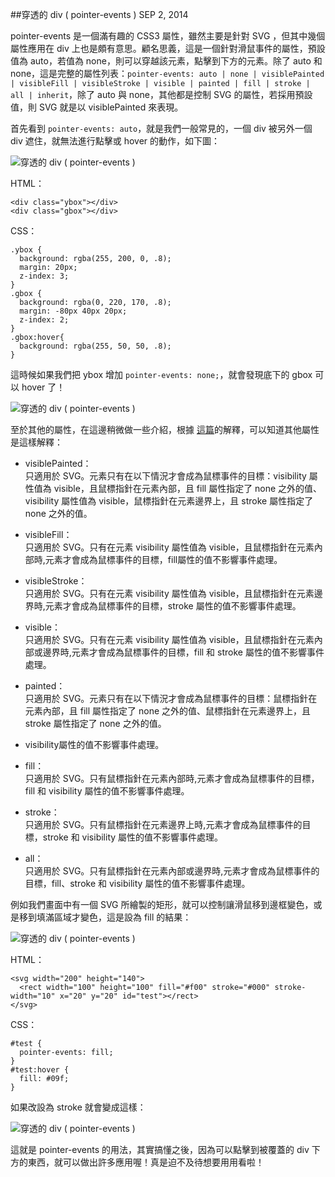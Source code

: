 <!-- @@master  = ../../_layout.html-->

<!-- @@block  =  jsBottom-->

<include src="../../_articles-js.html"></include>

<!-- @@close-->

<!-- @@block  =  css-->

<include src="../../_articles-css.html"></include>

<!-- @@close-->

<!-- @@block  =  articles-social-->

<include src="../../_articles-social.html"></include>

<!-- @@close-->

<!-- @@block  =  articles-footer-->

<include src="../../_articles.html"></include>

<!-- @@close-->

<!-- @@block  =  meta-->

<meta property="article:published_time" content="2014-09-02T23:55:00+01:00">

<meta name="keywords" content="css,css3,hover,svg,pointer-events,div,穿透">

<meta name="description" content="pointer-events 是一個滿有趣的 CSS3 屬性，雖然主要是針對 SVG ，但其中幾個屬性應用在 div 上也是頗有意思。顧名思義，這是一個針對滑鼠事件的屬性，預設值為 auto，若值為 none，則可以穿越該元素，點擊到下方的元素。">

<meta itemprop="name" content="穿透的 div ( pointer-events ) - OXXO.STUDIO">

<meta itemprop="image" content="http://www.oxxostudio.tw/img/articles/201409/20140902_1_01.jpg">

<meta itemprop="description" content="pointer-events 是一個滿有趣的 CSS3 屬性，雖然主要是針對 SVG ，但其中幾個屬性應用在 div 上也是頗有意思。顧名思義，這是一個針對滑鼠事件的屬性，預設值為 auto，若值為 none，則可以穿越該元素，點擊到下方的元素。">

<meta property="og:title" content="穿透的 div ( pointer-events ) - OXXO.STUDIO">

<meta property="og:url" content="http://www.oxxostudio.tw/articles/201409/pointer-events.html">

<meta property="og:image" content="http://www.oxxostudio.tw/img/articles/201409/20140902_1_01.jpg">

<meta property="og:description" content="pointer-events 是一個滿有趣的 CSS3 屬性，雖然主要是針對 SVG ，但其中幾個屬性應用在 div 上也是頗有意思。顧名思義，這是一個針對滑鼠事件的屬性，預設值為 auto，若值為 none，則可以穿越該元素，點擊到下方的元素。">

<title>穿透的 div ( pointer-events ) - OXXO.STUDIO</title> 

<!-- @@close-->

<!-- @@block  =  articles-content--> 

##穿透的 div ( pointer-events ) <span class="article-date" tag="css"><i></i>SEP 2, 2014</span>

pointer-events 是一個滿有趣的 CSS3 屬性，雖然主要是針對 SVG ，但其中幾個屬性應用在 div 上也是頗有意思。顧名思義，這是一個針對滑鼠事件的屬性，預設值為 auto，若值為 none，則可以穿越該元素，點擊到下方的元素。除了 auto 和 none，這是完整的屬性列表：`pointer-events: auto | none | visiblePainted | visibleFill | visibleStroke | visible | painted | fill | stroke | all | inherit`，除了 auto 與 none，其他都是控制 SVG 的屬性，若採用預設值，則 SVG 就是以 visiblePainted 來表現。

首先看到 `pointer-events: auto`，就是我們一般常見的，一個 div 被另外一個 div 遮住，就無法進行點擊或 hover 的動作，如下圖：  

![穿透的 div ( pointer-events )](/img/articles/201409/20140902_1_02.gif)

HTML：

    <div class="ybox"></div>
    <div class="gbox"></div>

CSS：

	.ybox {
	  background: rgba(255, 200, 0, .8);
	  margin: 20px;
	  z-index: 3;
	}
	.gbox {
	  background: rgba(0, 220, 170, .8);
	  margin: -80px 40px 20px;
	  z-index: 2;
	}
	.gbox:hover{
	  background: rgba(255, 50, 50, .8);
	}

這時候如果我們把 ybox 增加 `pointer-events: none;`，就會發現底下的 gbox 可以 hover 了！

![穿透的 div ( pointer-events )](/img/articles/201409/20140902_1_03.gif)


至於其他的屬性，在這邊稍微做一些介紹，根據 [這篇](https://developer.mozilla.org/zh-CN/docs/Web/CSS/pointer-events)的解釋，可以知道其他屬性是這樣解釋：

- visiblePainted：  
	只適用於 SVG。元素只有在以下情況才會成為鼠標事件的目標：visibility 屬性值為 visible，且鼠標指針在元素內部，且 fill 屬性指定了 none 之外的值、visibility 屬性值為 visible，鼠標指針在元素邊界上，且 stroke 屬性指定了none 之外的值。

- visibleFill：  
	只適用於 SVG。只有在元素 visibility 屬性值為 visible，且鼠標指針在元素內部時,元素才會成為鼠標事件的目標，fill屬性的值不影響事件處理。

- visibleStroke：  
	只適用於 SVG。只有在元素 visibility 屬性值為 visible，且鼠標指針在元素邊界時,元素才會成為鼠標事件的目標，stroke 屬性的值不影響事件處理。

- visible：  
	只適用於 SVG。只有在元素 visibility 屬性值為 visible，且鼠標指針在元素內部或邊界時,元素才會成為鼠標事件的目標，fill 和 stroke 屬性的值不影響事件處理。

- painted：  
	只適用於 SVG。元素只有在以下情況才會成為鼠標事件的目標：鼠標指針在元素內部，且 fill 屬性指定了 none 之外的值、鼠標指針在元素邊界上，且 stroke 屬性指定了 none 之外的值。

- visibility屬性的值不影響事件處理。

- fill：  
	只適用於 SVG。只有鼠標指針在元素內部時,元素才會成為鼠標事件的目標，fill 和 visibility 屬性的值不影響事件處理。

- stroke：  
	只適用於 SVG。只有鼠標指針在元素邊界上時,元素才會成為鼠標事件的目標，stroke 和 visibility 屬性的值不影響事件處理。

- all：  
	只適用於 SVG。只有鼠標指針在元素內部或邊界時,元素才會成為鼠標事件的目標，fill、stroke 和 visibility 屬性的值不影響事件處理。


例如我們畫面中有一個 SVG 所繪製的矩形，就可以控制讓滑鼠移到邊框變色，或是移到填滿區域才變色，這是設為 fill 的結果：

![穿透的 div ( pointer-events )](/img/articles/201409/20140902_1_04.gif)

HTML：

    <svg width="200" height="140">
      <rect width="100" height="100" fill="#f00" stroke="#000" stroke-width="10" x="20" y="20" id="test"></rect>
    </svg>

CSS：

	#test {
	  pointer-events: fill;
	}
	#test:hover {
	  fill: #09f;
	}

如果改設為 stroke 就會變成這樣：

![穿透的 div ( pointer-events )](/img/articles/201409/20140902_1_05.gif)

這就是 pointer-events 的用法，其實搞懂之後，因為可以點擊到被覆蓋的 div 下方的東西，就可以做出許多應用喔！真是迫不及待想要用用看啦！

<!-- @@close-->



